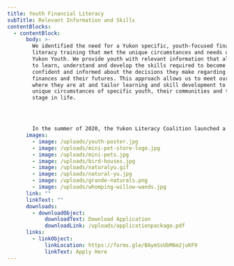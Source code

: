 ```yaml
---
title: Youth Financial Literacy
subTitle: Relevant Information and Skills
contentBlocks:
  - contentBlock:
      body: >-
        We identified the need for a Yukon specific, youth-focused financial
        literacy training that met the unique circumstances and needs of our
        Yukon Youth. We provide youth with relevant information that allows them
        to learn, understand and develop the skills required to become more
        confident and informed about the decisions they make regarding personal
        finances and their futures. This approach allows us to meet our youth
        where they are at and tailor learning and skill development to the
        unique circumstances of specific youth, their communities and their
        stage in life.




        In the summer of 2020, the Yukon Literacy Coalition launched a youth entrepreneurship initiative supporting and offering opportunities and guidance to Yukon youth (12-18 years old) who want to work for themselves. The Yukon Literacy Coalition helps with start-up costs, marketing, budgeting and anything else we can do to help the youth succeed.
      images:
        - image: /uploads/youth-poster.jpg
        - image: /uploads/mini-pet-store-logo.jpg
        - image: /uploads/mini-pets.jpg
        - image: /uploads/bird-houses.jpg
        - image: /uploads/naturalyu.gif
        - image: /uploads/natural-yu.jpg
        - image: /uploads/grande-naturals.png
        - image: /uploads/whomping-willow-wands.jpg
      link: ""
      linkText: ""
      downloads:
        - downloadObject:
            downloadText: Download Application
            downloadLink: /uploads/applicationpackage.pdf
      links:
        - linkObject:
            linkLocation: https://forms.gle/BAymSsUbM6m2juKF9
            linkText: Apply Here
---
```

